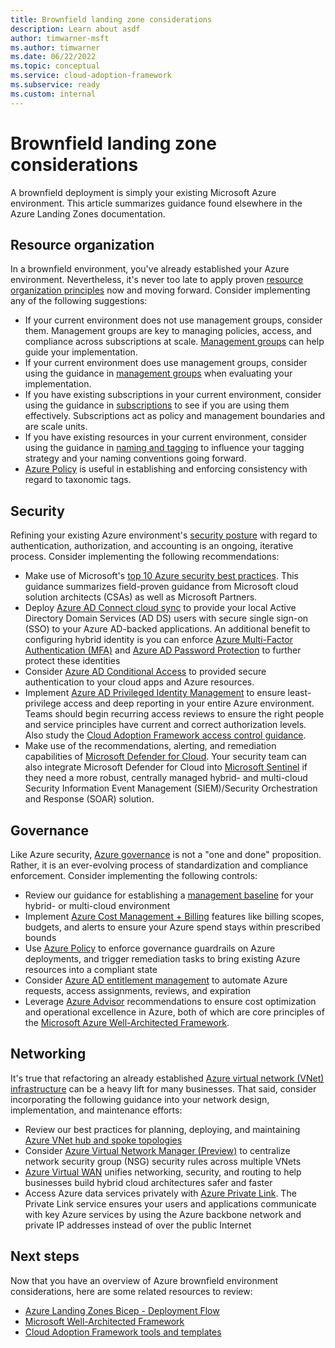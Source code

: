 ```yaml
---
title: Brownfield landing zone considerations
description: Learn about asdf
author: timwarner-msft
ms.author: timwarner
ms.date: 06/22/2022
ms.topic: conceptual
ms.service: cloud-adoption-framework
ms.subservice: ready
ms.custom: internal
---
```


# Brownfield landing zone considerations

A brownfield deployment is simply your existing Microsoft Azure environment. This article summarizes guidance found elsewhere in the Azure Landing Zones documentation.

## Resource organization

In a brownfield environment, you've already established your Azure environment. Nevertheless, it's never too late to apply proven [resource organization principles](./design-area/resource-org.md) now and moving forward. Consider implementing any of the following suggestions:

- If your current environment does not use management groups, consider them. Management groups are key to managing policies, access, and compliance across subscriptions at scale. [Management groups](resource-org-management-groups.md) can help guide your implementation.
- If your current environment does use management groups, consider using the guidance in [management groups](resource-org-management-groups.md) when evaluating your implementation.
- If you have existing subscriptions in your current environment, consider using the guidance in [subscriptions](resource-org-subscriptions.md) to see if you are using them effectively. Subscriptions act as policy and management boundaries and are scale units.
- If you have existing resources in your current environment, consider using the guidance in [naming and tagging](../../azure-best-practices/naming-and-tagging.md) to influence your tagging strategy and your naming conventions going forward.
- [Azure Policy](/azure/azure-resource-manager/management/tag-policies) is useful in establishing and enforcing consistency with regard to taxonomic tags.

## Security

Refining your existing Azure environment's [security posture](./design-area/security.md) with regard to authentication, authorization, and accounting is an ongoing, iterative process. Consider implementing the following recommendations:

- Make use of Microsoft's [top 10 Azure security best practices](../../secure/security-top-10.md). This guidance summarizes field-proven guidance from Microsoft cloud solution architects (CSAs) as well as Microsoft Partners.
- Deploy [Azure AD Connect cloud sync](azure/active-directory/cloud-sync/what-is-cloud-sync) to provide your local Active Directory Domain Services (AD DS) users with secure single sign-on (SSO) to your Azure AD-backed applications. An additional benefit to configuring hybrid identity is you can enforce [Azure Multi-Factor Authentication (MFA)](/azure/active-directory/authentication/concept-mfa-howitworks) and [Azure AD Password Protection](/azure/active-directory/authentication/concept-password-ban-bad-on-premises) to further protect these identities
- Consider [Azure AD Conditional Access](/azure/active-directory/conditional-access/overview) to provided secure authentication to your cloud apps and Azure resources.
- Implement [Azure AD Privileged Identity Management](/azure/active-directory/privileged-identity-management/pim-configure) to ensure least-privilege access and deep reporting in your entire Azure environment. Teams should begin recurring access reviews to ensure the right people and service principles have current and correct authorization levels. Also study the [Cloud Adoption Framework access control guidance](../../secure/access-access-control.md).
- Make use of the recommendations, alerting, and remediation capabilities of [Microsoft Defender for Cloud](/azure/defender-for-cloud/defender-for-cloud-introduction). Your security team can also integrate Microsoft Defender for Cloud into [Microsoft Sentinel](/azure/sentinel/overview) if they need a more robust, centrally managed hybrid- and multi-cloud Security Information Event Management (SIEM)/Security Orchestration and Response (SOAR) solution.

## Governance

Like Azure security, [Azure governance](./design-area/governance.md) is not a "one and done" proposition. Rather, it is an ever-evolving process of standardization and compliance enforcement. Consider implementing the following controls:

- Review our guidance for establishing a [management baseline](./management.md) for your hybrid- or multi-cloud environment
- Implement [Azure Cost Management + Billing](/azure/cost-management-billing/cost-management-billing-overview) features like billing scopes, budgets, and alerts to ensure your Azure spend stays within prescribed bounds
- Use [Azure Policy](/azure/governance/policy/overview) to enforce governance guardrails on Azure deployments, and trigger remediation tasks to bring existing Azure resources into a compliant state
- Consider [Azure AD entitlement management](/azure/active-directory/governance/entitlement-management-overview) to automate Azure requests, access assignments, reviews, and expiration
- Leverage [Azure Advisor](/azure/advisor/advisor-overview) recommendations to ensure cost optimization and operational excellence in Azure, both of which are core principles of the [Microsoft Azure Well-Architected Framework](/azure/architecture/framework/).

## Networking

It's true that refactoring an already established [Azure virtual network (VNet) infrastructure](./design-area/network-topology-and-connectivity.md) can be a heavy lift for many businesses. That said, consider incorporating the following guidance into your network design, implementation, and maintenance efforts:

- Review our best practices for planning, deploying, and maintaining [Azure VNet hub and spoke topologies](../../azure-best-practices/hub-spoke-network-topology.md)
- Consider [Azure Virtual Network Manager (Preview)](/azure/virtual-network-manager/overview) to centralize network security group (NSG) security rules across multiple VNets
- [Azure Virtual WAN](/azure/virtual-wan/virtual-wan-about) unifies networking, security, and routing to help businesses build hybrid cloud architectures safer and faster
- Access Azure data services privately with [Azure Private Link](/azure/private-link/private-link-overview). The Private Link service ensures your users and applications communicate with key Azure services by using the Azure backbone network and private IP addresses instead of over the public Internet

## Next steps

Now that you have an overview of Azure brownfield environment considerations, here are some related resources to review:

- [Azure Landing Zones Bicep - Deployment Flow](https://github.com/Azure/ALZ-Bicep/wiki/DeploymentFlow)
- [Microsoft Well-Architected Framework](/azure/architecture/framework/)
- [Cloud Adoption Framework tools and templates](../../resources/tools-templates.md)
